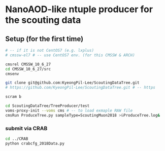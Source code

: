 # NanoAOD-like ntuple producer for the scouting data

## Setup (for the first time)

```bash
# -- if it is not CentOS7 (e.g. lxplus)
# cmssw-el7 # -- use CentOS7 env. (for this CMSSW & ARCH)

cmsrel CMSSW_10_6_27
cd CMSSW_10_6_27/src
cmsenv

git clone git@github.com:KyeongPil-Lee/ScoutingDataTree.git
# https://github.com/KyeongPil-Lee/ScoutingDataTree.git # -- https

scram b

cd ScoutingDataTree/TreeProducer/test
voms-proxy-init --voms cms # -- to load exmaple RAW file
cmsRun ProduceTree.py sampleType=ScoutingMuon2018 >&ProduceTree.log&
```

### submit via CRAB

```bash
cd ../CRAB
python crabcfg_2018Data.py
```

